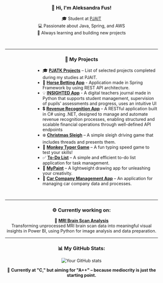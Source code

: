 <div align="center">

### 👋 Hi, I'm Aleksandra Fus!

🎓 Student at [PJAIT](https://pja.edu.pl/)  
💻 Passionate about Java, Spring, and AWS  
🚀 Always learning and building new projects

<br>

</div>

---

<div align="center">

### 🧰 My Projects

</div>

<div style="margin-left: 100px; text-align: left;">

- 🎓 [**PJATK Projects**](https://github.com/alessandra3747/PJATK) – List of selected projects completed during my studies at PJAIT.
- 🐴 [**Horse Betting App**](https://github.com/alessandra3747/TPO/tree/main/TPO6_FA_S30395) - Application made in Spring Framework by using REST API architecture.
- 💡  [**INSIGHTED App**](https://github.com/alessandra3747/PPY/tree/main/InsightEd) - A digital teachers journal made in Python that supports student management, supervision of pupils' assessments and progress, uses an intuitive UI
- 💲 [**Revenue Recognition App**](https://github.com/alessandra3747/APBD/tree/main/RevenueRecognitionApi) – A RESTful application built in C# using .NET, designed to manage and automate revenue recognition processes, enabling structured and scalable financial operations through well-defined API endpoints
- ❄️ [**Christmas Sleigh**](https://github.com/alessandra3747/ChristmasSleigh) – A simple sleigh driving game that includes threads and presents them.  
- 🐒 [**Monkey Typer Game**](https://github.com/alessandra3747/MonkeyTyperGame) – A fun typing speed game to test your skills!  
- ✅ [**To-Do List**](https://github.com/alessandra3747/To-Do-List) – A simple and efficient to-do list application for task management.  
- 🎨 [**MyPaint**](https://github.com/alessandra3747/MyPaint) – A lightweight drawing app for unleashing your creativity.  
- 🚗 [**Car Company Management App**](https://github.com/alessandra3747/CarCompanyManagementApp) – An application for managing car company data and processes.

<br>

</div>

---

<div align="center">

### ⚙️ Currently working on:
🔎 [**MRI Brain Scan Analysis**](https://github.com/alessandra3747/MRI_Brain_Scan_Analysis) </br>
Transforming unprocessed MRI brain scan data into meaningful visual insights in Power BI, using Python for image analysis and data preparation.
</div>

---

<div align="center">

### 📊 My GitHub Stats:
![Your GitHub stats](https://github-readme-stats.vercel.app/api?username=alessandra3747&show_icons=true&theme=tokyonight)

🚀 **Currently at "C," but aiming for "A++" – because mediocrity is just the starting point.**

</div>
